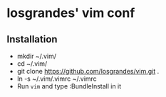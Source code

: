 losgrandes' vim conf
====================

## Installation
* mkdir ~/.vim/
* cd ~/.vim/
* git clone https://github.com/losgrandes/vim.git .
* ln -s ~/.vim/.vimrc ~/.vimrc
* Run `vim` and type :BundleInstall in it
